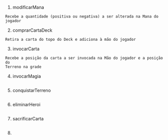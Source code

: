 1. modificarMana
```
Recebe a quantidade (positiva ou negativa) a ser alterada na Mana do jogador
```
2. comprarCartaDeck
```
Retira a carta do topo do Deck e adiciona à mão do jogador
```
3. invocarCarta
```
Recebe a posição da carta a ser invocada na Mão do jogador e a posição do 
Terreno na grade
```
4. invocarMagia
```
```
5. conquistarTerreno
```
```
6. eliminarHeroi
```
```
7. sacrificarCarta
```
```
8. 